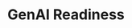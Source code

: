 ---
layout: sub-service
order: 4
title: "GenAI Readiness"
parent: "Digital Strategy and Technology"
description: "SLKone's GenAI Readiness services prepare your organization to leverage Generative AI technologies, driving innovation and enhancing operational capabilities."
approach: "We help your organization understand the potential of Generative AI (GenAI) and integrate it into your business processes. Our services include training, strategy development, and implementation of GenAI tools tailored to your specific workflows. We ensure your team is equipped to harness the power of GenAI, driving efficiency and fostering innovation."
focus_areas:
  - title: "GenAI Training"
    content: "Train your team in using GenAI tools, prompt generation, and implementation for different workflows."
  - title: "LLM Deployment"
    content: "Deploy Large Language Models (LLMs) for data enrichment and transformation, unlocking new insights and efficiencies."
  - title: "Chatbot Development"
    content: "Design and implement custom chatbots leveraging GenAI to enhance customer service and streamline internal processes."
  - title: "GenAI Strategy Development"
    content: "Develop a comprehensive strategy for integrating GenAI into your business processes and product offerings."
  - title: "Use Case Identification"
    content: "Identify and prioritize the most impactful use cases for GenAI within your organization."
why_choose:
  - "Expertise in Generative AI Technologies"
  - "Comprehensive GenAI Strategies"
  - "Customized Implementation Plans"
  - "Hands-On Training and Support"
  - "Proven Track Record in GenAI Integration"
cta: "Contact us to prepare your organization for the transformative impact of Generative AI and drive innovation through GenAI Readiness."
---